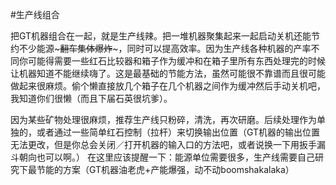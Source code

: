 #生产线组合

把GT机器组合在一起，就是生产线辣。把一堆机器聚集起来一起启动关机还能节约不少能源~~~翻车集体爆炸~~~，同时可以提高效率。因为生产线各种机器的产率不同你可能得需要一些红石比较器和箱子作为缓冲和在箱子里所有东西处理完的时候让机器知道不能继续嗨了。这是最基础的节能方法，虽然可能很不靠谱而且很可能做起来很麻烦。偷个懒直接放几个箱子在几个机器之间作为缓冲然后手动关机吧，我知道你们很懒（而且下届石英很坑爹）。

因为某些矿物处理很麻烦，推荐生产线只粉碎，清洗，再次研磨。后续处理作为单独的，或者通过一些简单红石控制（拉杆）来切换输出位置（GT机器的输出位置无法更改，但是你总会关闭／打开机器的输入口的方法吧，或者说换一下用扳手漏斗朝向也可以啊。）
在这里应该提醒一下：能源单位需要很多，生产线需要自己研究下最节能的方案（GT机器油老虎+产能爆强，动不动boomshakalaka）

